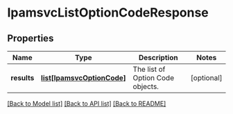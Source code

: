 # IpamsvcListOptionCodeResponse

## Properties
Name | Type | Description | Notes
------------ | ------------- | ------------- | -------------
**results** | [**list[IpamsvcOptionCode]**](IpamsvcOptionCode.md) | The list of Option Code objects. | [optional] 

[[Back to Model list]](../README.md#documentation-for-models) [[Back to API list]](../README.md#documentation-for-api-endpoints) [[Back to README]](../README.md)


